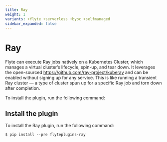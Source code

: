 ```yaml
---
title: Ray
weight: 1
variants: +flyte +serverless +byoc +selfmanaged
sidebar_expanded: false
---
```


# Ray

Flyte can execute Ray jobs natively on a Kubernetes Cluster,
which manages a virtual cluster’s lifecycle, spin-up, and tear down.
It leverages the open-sourced https://github.com/ray-project/kuberay and can be
enabled without signing up for any service. This is like running a transient Ray
cluster — a type of cluster spun up for a specific Ray job and torn down after
completion.

To install the plugin, run the following command:

## Install the plugin

To install the Ray plugin, run the following command:

```shell
$ pip install --pre flyteplugins-ray
```
